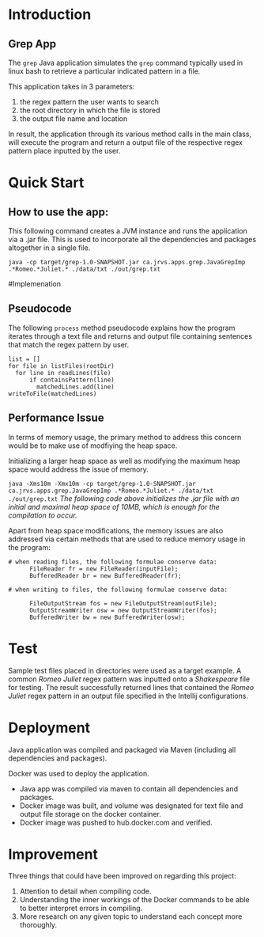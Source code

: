 # Introduction
## Grep App
The `grep` Java application simulates the `grep` command typically used in linux bash to retrieve a particular indicated pattern in a file. 

This application takes in 3 parameters: 
1. the regex pattern the user wants to search
2. the root directory in which the file is stored
3. the output file name and location

In result, the application through its various method calls in the main class, will execute the program and return a output file of the respective regex pattern place inputted by the user.

# Quick Start
## How to use the app:
This following command creates a JVM instance and runs the application via a .jar file. This is used to incorporate all the dependencies and packages altogether in a single file.

```
java -cp target/grep-1.0-SNAPSHOT.jar ca.jrvs.apps.grep.JavaGrepImp .*Romeo.*Juliet.* ./data/txt ./out/grep.txt
```

#Implemenation
## Pseudocode
The following `process` method pseudocode explains how the program iterates through a text file and returns and output file containing sentences that match the regex pattern by user. 

```
list = []
for file in listFiles(rootDir)
  for line in readLines(file)
      if containsPattern(line)
        matchedLines.add(line)
writeToFile(matchedLines)

```

## Performance Issue

In terms of memory usage, the primary method to address this concern would be to make use of modfiying the heap space. 

Initializing a larger heap space as well as modifying the maximum heap space would address the issue of memory. 

`java -Xms10m -Xmx10m -cp target/grep-1.0-SNAPSHOT.jar ca.jrvs.apps.grep.JavaGrepImp .*Romeo.*Juliet.* ./data/txt ./out/grep.txt`
*The following code above initializes the .jar file with an initial and maximal heap space of 10MB, which is enough for the compilation to occur.*

Apart from heap space modifications, the memory issues are also addressed via certain methods that are used to reduce memory usage in the program:
```
# when reading files, the following formulae conserve data:
      FileReader fr = new FileReader(inputFile);
      BufferedReader br = new BufferedReader(fr);

# when writing to files, the following formulae conserve data:

      FileOutputStream fos = new FileOutputStream(outFile);
      OutputStreamWriter osw = new OutputStreamWriter(fos);
      BufferedWriter bw = new BufferedWriter(osw);
```


# Test
Sample test files placed in directories were used as a target example. A common *Romeo Juliet* regex pattern was inputted onto a *Shakespeare* file for testing. The result successfully returned lines that contained the *Romeo Juliet* regex pattern in an output file specified in the Intellij configurations.

# Deployment
Java application was compiled and packaged via Maven (including all dependencies and packages). 

Docker was used to deploy the application.
 - Java app was compiled via maven to contain all dependencies and packages.
 - Docker image was built, and volume was designated for text file and output file storage on the docker container.
 - Docker image was pushed to hub.docker.com and verified.

# Improvement
Three things that could have been improved on regarding this project: 
1. Attention to detail when compiling code.
2. Understanding the inner workings of the Docker commands to be able to better interpret errors in compiling.
3. More research on any given topic to understand each concept more thoroughly. 